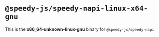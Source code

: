 # `@speedy-js/speedy-napi-linux-x64-gnu`

This is the **x86_64-unknown-linux-gnu** binary for `@speedy-js/speedy-napi`
